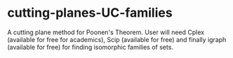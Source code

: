 # cutting-planes-UC-families
A cutting plane method for Poonen's Theorem.
User will need Cplex (available for free for academics), Scip (available for free) and finally igraph (available for free) for finding isomorphic families of sets.
